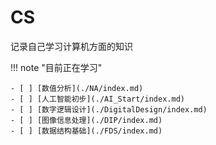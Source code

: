 # CS

记录自己学习计算机方面的知识

!!! note "目前正在学习"

    - [ ] [数值分析](./NA/index.md)
    - [ ] [人工智能初步](./AI_Start/index.md)
    - [ ] [数字逻辑设计](./DigitalDesign/index.md)
    - [ ] [图像信息处理](./DIP/index.md)
    - [ ] [数据结构基础](./FDS/index.md)
